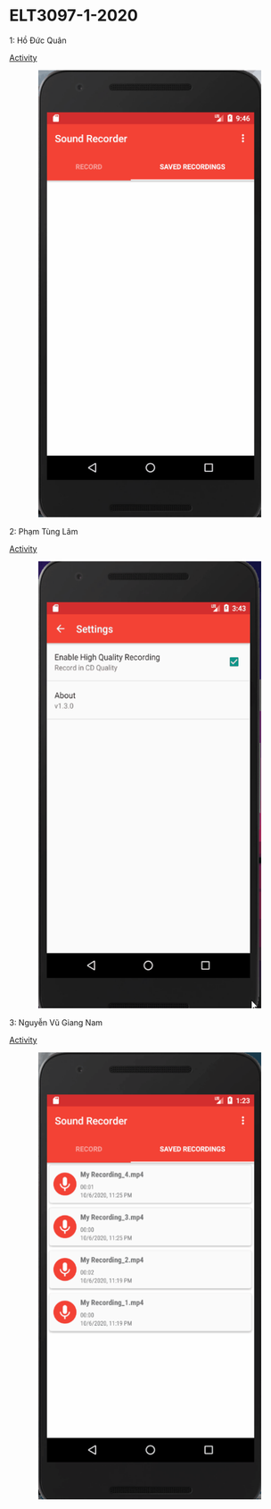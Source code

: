 # ELT3097-1-2020

1: Hồ Đức Quân

[Activity](https://github.com/QuanDucHo/ELT3097-1-2020/blob/master/68/SoundRecorder/app/src/main/java/com/danielkim/soundrecorder/activities/MainActivity.java)

<p align="center">
  <img width="400" height="800" src="https://github.com/QuanDucHo/ELT3097-1-2020/blob/master/HoDucQuan/Quan.gif">
</p>

2: Phạm Tùng Lâm 

[Activity](https://github.com/QuanDucHo/ELT3097-1-2020/blob/master/68/SoundRecorder/app/src/main/java/com/danielkim/soundrecorder/adapters/FileViewerAdapter.java)

<p align="center">
  <img width="400" height="800" src="https://github.com/QuanDucHo/ELT3097-1-2020/blob/master/PhamTungLam/Lam.gif">
</p>

3: Nguyễn Vũ Giang Nam

[Activity](https://github.com/QuanDucHo/ELT3097-1-2020/blob/master/68/SoundRecorder/app/src/main/java/com/danielkim/soundrecorder/fragments/LicensesFragment.java)


<p align="center">
  <img width="400" height="800" src="https://github.com/QuanDucHo/ELT3097-1-2020/blob/master/NguyenVugiangNam/Nam.gif">
</p>
